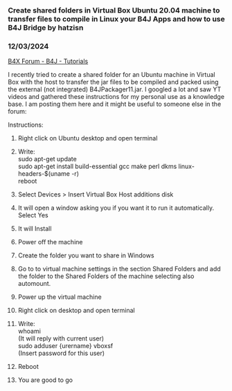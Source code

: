 ### Create shared folders in Virtual Box Ubuntu 20.04 machine to transfer files to compile in Linux your B4J Apps and how to use B4J Bridge by hatzisn
### 12/03/2024
[B4X Forum - B4J - Tutorials](https://www.b4x.com/android/forum/threads/124724/)

I recently tried to create a shared folder for an Ubuntu machine in Virtual Box with the host to transfer the jar files to be compiled and packed using the external (not integrated) B4JPackager11.jar. I googled a lot and saw YT videos and gathered these instructions for my personal use as a knowledge base. I am posting them here and it might be useful to someone else in the forum:  
  
Instructions:  
  
1) Right click on Ubuntu desktop and open terminal  
2) Write:  
sudo apt-get update  
sudo apt-get install build-essential gcc make perl dkms linux-headers-$(uname -r)  
reboot  
  
3) Select Devices > Insert Virtual Box Host additions disk  
4) It will open a window asking you if you want it to run it automatically. Select Yes  
5) It will Install  
6) Power off the machine  
7) Create the folder you want to share in Windows  
8) Go to to virtual machine settings in the section Shared Folders and add the folder to the Shared Folders of the machine selecting also automount.  
9) Power up the virtual machine  
10) Right click on desktop and open terminal  
11) Write:  
whoami  
(It will reply with current user)  
sudo adduser {urername} vboxsf  
(Insert password for this user)  
12) Reboot  
13) You are good to go